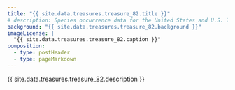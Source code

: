 ```yaml
---
title: "{{ site.data.treasures.treasure_82.title }}"
# description: Species occurrence data for the United States and U.S. Territories.
background: "{{ site.data.treasures.treasure_82.background }}"
imageLicense: |
  "{{ site.data.treasures.treasure_82.caption }}"
composition:
  - type: postHeader
  - type: pageMarkdown
---
```


{{ site.data.treasures.treasure_82.description }}